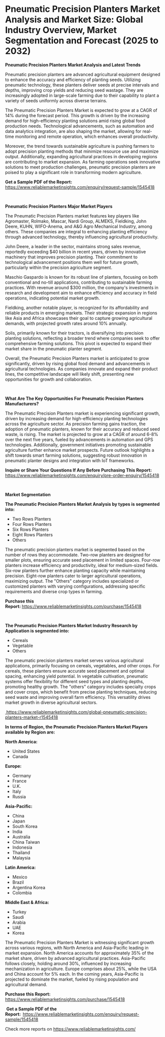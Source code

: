 <p><h1>Pneumatic Precision Planters Market Analysis and Market Size: Global Industry Overview, Market Segmentation and Forecast (2025 to 2032)</h1></p><p><strong>Pneumatic Precision Planters Market Analysis and Latest Trends</strong></p>
<p><p>Pneumatic precision planters are advanced agricultural equipment designed to enhance the accuracy and efficiency of planting seeds. Utilizing pneumatic technology, these planters deliver seeds at precise intervals and depths, improving crop yields and reducing seed wastage. They are increasingly adopted in large-scale farming due to their capability to plant a variety of seeds uniformly across diverse terrains.</p><p>The Pneumatic Precision Planters Market is expected to grow at a CAGR of 14% during the forecast period. This growth is driven by the increasing demand for high-efficiency planting solutions amid rising global food production needs. Technological advancements, such as automation and data analytics integration, are also shaping the market, allowing for real-time monitoring and remote operation, which enhances overall productivity. </p><p>Moreover, the trend towards sustainable agriculture is pushing farmers to adopt precision planting methods that minimize resource use and maximize output. Additionally, expanding agricultural practices in developing regions are contributing to market expansion. As farming operations seek innovative solutions to meet production challenges, pneumatic precision planters are poised to play a significant role in transforming modern agriculture.</p></p>
<p><strong>Get a Sample PDF of the Report:&nbsp;</strong> <a href="https://www.reliablemarketinsights.com/enquiry/request-sample/1545418?utm_campaign=2177&utm_medium=2&utm_source=Github&utm_content=ia&utm_term=27022025&utm_id=pneumatic-precision-planters">https://www.reliablemarketinsights.com/enquiry/request-sample/1545418</a></p>
<p>&nbsp;</p>
<p><strong>Pneumatic Precision Planters Major Market Players</strong></p>
<p><p>The Pneumatic Precision Planters market features key players like Agromaster, Rolmako, Mascar, Nardi Group, ALMEKS, Fieldking, John Deere, KUHN, WIFO-Anema, and A&G Agro Mechanical Industry, among others. These companies are integral to enhancing planting efficiency through advanced technology, thereby influencing agricultural productivity.</p><p>John Deere, a leader in the sector, maintains strong sales revenue, reportedly exceeding $40 billion in recent years, driven by innovative machinery that improves precision planting. Their commitment to technological advancement positions them well for future growth, particularly within the precision agriculture segment.</p><p>Maschio Gaspardo is known for its robust line of planters, focusing on both conventional and no-till applications, contributing to sustainable farming practices. With revenue around $300 million, the company's investments in research and development aim to enhance efficiency and accuracy in field operations, indicating potential market growth.</p><p>Fieldking, another notable player, is recognized for its affordability and reliable products in emerging markets. Their strategic expansion in regions like Asia and Africa showcases their goal to capture growing agricultural demands, with projected growth rates around 10% annually.</p><p>Solis, primarily known for their tractors, is diversifying into precision planting solutions, reflecting a broader trend where companies seek to offer comprehensive farming solutions. This pivot is expected to expand their market share in the pneumatic planter segment.</p><p>Overall, the Pneumatic Precision Planters market is anticipated to grow significantly, driven by rising global food demand and advancements in agricultural technologies. As companies innovate and expand their product lines, the competitive landscape will likely shift, presenting new opportunities for growth and collaboration.</p></p>
<p>&nbsp;</p>
<p><strong>What Are The Key Opportunities For Pneumatic Precision Planters Manufacturers?</strong></p>
<p><p>The Pneumatic Precision Planters market is experiencing significant growth, driven by increasing demand for high-efficiency planting technologies across the agriculture sector. As precision farming gains traction, the adoption of pneumatic planters, known for their accuracy and reduced seed waste, is rising. The market is projected to grow at a CAGR of around 6-8% over the next five years, fueled by advancements in automation and GPS technologies. Additionally, government initiatives promoting sustainable agriculture further enhance market prospects. Future outlook highlights a shift towards smart farming solutions, suggesting robust innovation in pneumatic planter designs and integration with IoT frameworks.</p></p>
<p><strong>Inquire or Share Your Questions If Any Before Purchasing This Report:</strong> <a href="https://www.reliablemarketinsights.com/enquiry/pre-order-enquiry/1545418?utm_campaign=2177&utm_medium=2&utm_source=Github&utm_content=ia&utm_term=27022025&utm_id=pneumatic-precision-planters">https://www.reliablemarketinsights.com/enquiry/pre-order-enquiry/1545418</a></p>
<p>&nbsp;</p>
<p><strong>Market Segmentation</strong></p>
<p><strong>The Pneumatic Precision Planters Market Analysis by types is segmented into:</strong></p>
<p><ul><li>Two Rows Planters</li><li>Four Rows Planters</li><li>Six Rows Planters</li><li>Eight Rows Planters</li><li>Others</li></ul></p>
<p><p>The pneumatic precision planters market is segmented based on the number of rows they accommodate. Two-row planters are designed for smaller plots, ensuring accurate seed placement in limited spaces. Four-row planters increase efficiency and productivity, ideal for medium-sized fields. Six-row planters further enhance planting capacity while maintaining precision. Eight-row planters cater to larger agricultural operations, maximizing output. The "Others" category includes specialized or customized planters with varying configurations, addressing specific requirements and diverse crop types in farming.</p></p>
<p><strong>Purchase this Report:&nbsp;</strong><a href="https://www.reliablemarketinsights.com/purchase/1545418?utm_campaign=2177&utm_medium=2&utm_source=Github&utm_content=ia&utm_term=27022025&utm_id=pneumatic-precision-planters">https://www.reliablemarketinsights.com/purchase/1545418</a></p>
<p>&nbsp;</p>
<p><strong>The Pneumatic Precision Planters Market Industry Research by Application is segmented into:</strong></p>
<p><ul><li>Cereals</li><li>Vegetable</li><li>Others</li></ul></p>
<p><p>The pneumatic precision planters market serves various agricultural applications, primarily focusing on cereals, vegetables, and other crops. For cereals, these planters ensure accurate seed placement and optimal spacing, enhancing yield potential. In vegetable cultivation, pneumatic systems offer flexibility for different seed types and planting depths, promoting healthy growth. The "others" category includes specialty crops and cover crops, which benefit from precise planting techniques, reducing seed waste and improving overall farm efficiency. This versatility drives market growth in diverse agricultural sectors.</p></p>
<p><a href="https://www.reliablemarketinsights.com/global-pneumatic-precision-planters-market-r1545418?utm_campaign=2177&utm_medium=2&utm_source=Github&utm_content=ia&utm_term=27022025&utm_id=pneumatic-precision-planters">&nbsp;https://www.reliablemarketinsights.com/global-pneumatic-precision-planters-market-r1545418</a></p>
<p><strong>In terms of Region, the Pneumatic Precision Planters Market Players available by Region are:</strong></p>
<p>
    <p> <strong> North America: </strong>
        <ul>
            <li>United States</li>
            <li>Canada</li>
        </ul>
        </p> 
    <p> <strong> Europe: </strong>
        <ul>
            <li>Germany</li>
            <li>France</li>
            <li>U.K.</li>
            <li>Italy</li>
            <li>Russia</li>
        </ul>
        </p> 
    <p> <strong> Asia-Pacific: </strong>
        <ul>
            <li>China</li>
            <li>Japan</li>
            <li>South Korea</li>
            <li>India</li>
            <li>Australia</li>
            <li>China Taiwan</li>
            <li>Indonesia</li>
            <li>Thailand</li>
            <li>Malaysia</li>
        </ul>
        </p> 
    <p> <strong> Latin America: </strong>
        <ul>
            <li>Mexico</li>
            <li>Brazil</li>
            <li>Argentina Korea</li>
            <li>Colombia</li>
        </ul>
        </p> 
    <p> <strong> Middle East & Africa: </strong>
        <ul>
            <li>Turkey</li>
            <li>Saudi</li>
            <li>Arabia</li>
            <li>UAE</li>
            <li>Korea</li>
        </ul>
    </p>
    </p>
<p><p>The Pneumatic Precision Planters Market is witnessing significant growth across various regions, with North America and Asia-Pacific leading in market expansion. North America accounts for approximately 35% of the market share, driven by advanced agricultural practices. Asia-Pacific follows closely, holding around 30%, influenced by increasing mechanization in agriculture. Europe comprises about 25%, while the USA and China account for 5% each. In the coming years, Asia-Pacific is projected to dominate the market, fueled by rising population and agricultural demand.</p></p>
<p><strong>Purchase this Report: </strong><a href="https://www.reliablemarketinsights.com/purchase/1545418?utm_campaign=2177&utm_medium=2&utm_source=Github&utm_content=ia&utm_term=27022025&utm_id=pneumatic-precision-planters">https://www.reliablemarketinsights.com/purchase/1545418</a></p>
<p>&nbsp;<strong>Get a Sample PDF of the Report:&nbsp;&nbsp;</strong><a href="https://www.reliablemarketinsights.com/enquiry/request-sample/1545418?utm_campaign=2177&utm_medium=2&utm_source=Github&utm_content=ia&utm_term=27022025&utm_id=pneumatic-precision-planters">https://www.reliablemarketinsights.com/enquiry/request-sample/1545418</a></p>
<p><strong></strong></p>
<p>Check more reports on <a href="https://www.reliablemarketinsights.com/?utm_campaign=2177&utm_medium=2&utm_source=Github&utm_content=ia&utm_term=27022025&utm_id=pneumatic-precision-planters">https://www.reliablemarketinsights.com/</a></p>